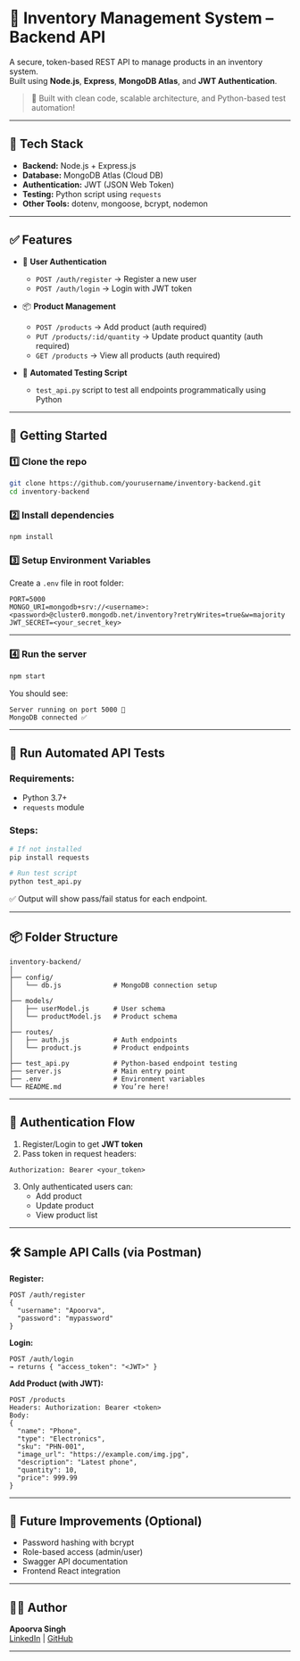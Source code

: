 # 🏪 Inventory Management System – Backend API

A secure, token-based REST API to manage products in an inventory system.  
Built using **Node.js**, **Express**, **MongoDB Atlas**, and **JWT Authentication**.

> 🔐 Built with clean code, scalable architecture, and Python-based test automation!

---

## 📁 Tech Stack

- **Backend:** Node.js + Express.js  
- **Database:** MongoDB Atlas (Cloud DB)  
- **Authentication:** JWT (JSON Web Token)  
- **Testing:** Python script using `requests`  
- **Other Tools:** dotenv, mongoose, bcrypt, nodemon

---

## ✅ Features

- 🔐 **User Authentication**
  - `POST /auth/register` → Register a new user
  - `POST /auth/login` → Login with JWT token

- 📦 **Product Management**
  - `POST /products` → Add product (auth required)
  - `PUT /products/:id/quantity` → Update product quantity (auth required)
  - `GET /products` → View all products (auth required)

- 🧪 **Automated Testing Script**
  - `test_api.py` script to test all endpoints programmatically using Python

---

## 🚀 Getting Started

### 1️⃣ Clone the repo

```bash
git clone https://github.com/yourusername/inventory-backend.git
cd inventory-backend
```

### 2️⃣ Install dependencies

```bash
npm install
```

### 3️⃣ Setup Environment Variables

Create a `.env` file in root folder:

```env
PORT=5000
MONGO_URI=mongodb+srv://<username>:<password>@cluster0.mongodb.net/inventory?retryWrites=true&w=majority
JWT_SECRET=<your_secret_key>
```

---

### 4️⃣ Run the server

```bash
npm start
```

You should see:

```
Server running on port 5000 🚀  
MongoDB connected ✅
```

---

## 🧪 Run Automated API Tests

### Requirements:
- Python 3.7+  
- `requests` module

### Steps:

```bash
# If not installed
pip install requests

# Run test script
python test_api.py
```

✅ Output will show pass/fail status for each endpoint.

---

## 📦 Folder Structure

```
inventory-backend/
│
├── config/
│   └── db.js             # MongoDB connection setup
│
├── models/
│   ├── userModel.js      # User schema
│   └── productModel.js   # Product schema
│
├── routes/
│   ├── auth.js           # Auth endpoints
│   └── product.js        # Product endpoints
│
├── test_api.py           # Python-based endpoint testing
├── server.js             # Main entry point
├── .env                  # Environment variables
└── README.md             # You’re here!
```

---

## 🔐 Authentication Flow

1. Register/Login to get **JWT token**
2. Pass token in request headers:

```http
Authorization: Bearer <your_token>
```

3. Only authenticated users can:
   - Add product
   - Update product
   - View product list

---

## 🛠️ Sample API Calls (via Postman)

**Register:**
```http
POST /auth/register
{
  "username": "Apoorva",
  "password": "mypassword"
}
```

**Login:**
```http
POST /auth/login
→ returns { "access_token": "<JWT>" }
```

**Add Product (with JWT):**
```http
POST /products
Headers: Authorization: Bearer <token>
Body:
{
  "name": "Phone",
  "type": "Electronics",
  "sku": "PHN-001",
  "image_url": "https://example.com/img.jpg",
  "description": "Latest phone",
  "quantity": 10,
  "price": 999.99
}
```

---

## 🧠 Future Improvements (Optional)

- Password hashing with bcrypt
- Role-based access (admin/user)
- Swagger API documentation
- Frontend React integration

---

## 👨‍💻 Author

**Apoorva Singh**  
[LinkedIn](https://www.linkedin.com/in/apoorva-singh-88460a257/) | [GitHub](https://github.com/Apoorva-6387)

---


